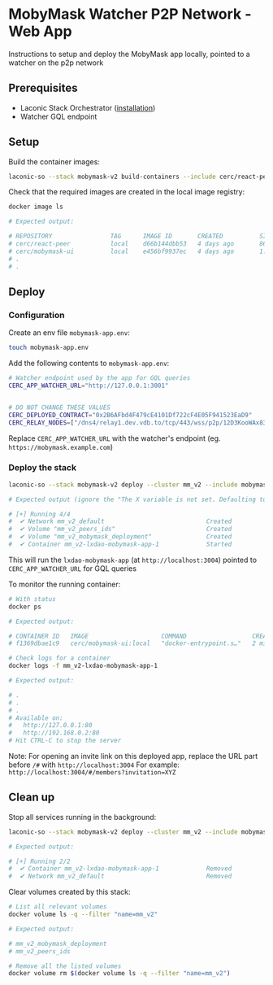 # MobyMask Watcher P2P Network - Web App

Instructions to setup and deploy the MobyMask app locally, pointed to a watcher on the p2p network

## Prerequisites

* Laconic Stack Orchestrator ([installation](/README.md#install))
* Watcher GQL endpoint

## Setup

Build the container images:

  ```bash
  laconic-so --stack mobymask-v2 build-containers --include cerc/react-peer,cerc/mobymask-ui
  ```

Check that the required images are created in the local image registry:

  ```bash
  docker image ls

  # Expected output:

  # REPOSITORY                TAG      IMAGE ID       CREATED          SIZE
  # cerc/react-peer           local    d66b144dbb53   4 days ago       868MB
  # cerc/mobymask-ui          local    e456bf9937ec   4 days ago       1.67GB
  # .
  # .
  ```

## Deploy

### Configuration

Create an env file `mobymask-app.env`:

  ```bash
  touch mobymask-app.env
  ```

Add the following contents to `mobymask-app.env`:

  ```bash
  # Watcher endpoint used by the app for GQL queries
  CERC_APP_WATCHER_URL="http://127.0.0.1:3001"


  # DO NOT CHANGE THESE VALUES
  CERC_DEPLOYED_CONTRACT="0x2B6AFbd4F479cE4101Df722cF4E05F941523EaD9"
  CERC_RELAY_NODES=["/dns4/relay1.dev.vdb.to/tcp/443/wss/p2p/12D3KooWAx83SM9GWVPc9v9fNzLzftRX6EaAFMjhYiFxRYqctcW1", "/dns4/relay2.dev.vdb.to/tcp/443/wss/p2p/12D3KooWBycy6vHVEfUwwYRbPLBdb5gx9gtFSEMpErYPUjUkDNkm", "/dns4/relay3.dev.vdb.to/tcp/443/wss/p2p/12D3KooWARcUJsiGCgiygiRVVK94U8BNSy8DFBbzAF3B6orrabwn"]
  ```

Replace `CERC_APP_WATCHER_URL` with the watcher's endpoint (eg. `https://mobymask.example.com`)

### Deploy the stack

```bash
laconic-so --stack mobymask-v2 deploy --cluster mm_v2 --include mobymask-app --env-file mobymask-app.env up lxdao-mobymask-app

# Expected output (ignore the "The X variable is not set. Defaulting to a blank string." warnings):

# [+] Running 4/4
#  ✔ Network mm_v2_default                            Created                            0.1s
#  ✔ Volume "mm_v2_peers_ids"                         Created                            0.0s
#  ✔ Volume "mm_v2_mobymask_deployment"               Created                            0.0s
#  ✔ Container mm_v2-lxdao-mobymask-app-1             Started                            1.1s
```

This will run the `lxdao-mobymask-app` (at `http://localhost:3004`) pointed to `CERC_APP_WATCHER_URL` for GQL queries

To monitor the running container:

  ```bash
  # With status
  docker ps

  # Expected output:

  # CONTAINER ID   IMAGE                    COMMAND                  CREATED         STATUS                   PORTS                  NAMES
  # f1369dbae1c9   cerc/mobymask-ui:local   "docker-entrypoint.s…"   2 minutes ago   Up 2 minutes (healthy)   0.0.0.0:3004->80/tcp   mm_v2-lxdao-mobymask-app-1

  # Check logs for a container
  docker logs -f mm_v2-lxdao-mobymask-app-1

  # Expected output:

  # .
  # .
  # .
  # Available on:
  #   http://127.0.0.1:80
  #   http://192.168.0.2:80
  # Hit CTRL-C to stop the server
  ```

Note: For opening an invite link on this deployed app, replace the URL part before `/#` with `http://localhost:3004`
For example: `http://localhost:3004/#/members?invitation=XYZ`

## Clean up

Stop all services running in the background:

  ```bash
  laconic-so --stack mobymask-v2 deploy --cluster mm_v2 --include mobymask-app down

  # Expected output:

  # [+] Running 2/2
  #  ✔ Container mm_v2-lxdao-mobymask-app-1             Removed                   10.6s
  #  ✔ Network mm_v2_default                            Removed                    0.5s
  ```

Clear volumes created by this stack:

  ```bash
  # List all relevant volumes
  docker volume ls -q --filter "name=mm_v2"

  # Expected output:

  # mm_v2_mobymask_deployment
  # mm_v2_peers_ids

  # Remove all the listed volumes
  docker volume rm $(docker volume ls -q --filter "name=mm_v2")
  ```
